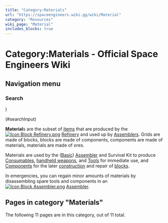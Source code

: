 ```yaml
---
title: "Category:Materials"
url: "https://spaceengineers.wiki.gg/wiki/Material"
category: "Resources"
wiki_page: "Material"
includes_blocks: true
---
```


# Category:Materials - Official Space Engineers Wiki

## Navigation menu

### Search

)

(#searchInput)

**Material**s are the subset of [items](https://spaceengineers.wiki.gg/wiki/Item "Item") that are produced by the  [![Icon Block Refinery.png](https://spaceengineers.wiki.gg/images/thumb/Icon_Block_Refinery.png/21px-Icon_Block_Refinery.png?a9b68a)](https://spaceengineers.wiki.gg/wiki/Refinery "Refinery") [Refinery](https://spaceengineers.wiki.gg/wiki/Refinery "Refinery") and used up by [Assemblers](https://spaceengineers.wiki.gg/wiki/Assembler "Assembler"). Grids are made of blocks, blocks are made of components, components are made of materials, materials are made of ores.

Materials are used by the ([Basic](https://spaceengineers.wiki.gg/wiki/Basic_Assembler "Basic Assembler")) [Assembler](https://spaceengineers.wiki.gg/wiki/Assembler "Assembler") and Survival Kit to produce [Consumables](https://spaceengineers.wiki.gg/wiki/Consumable "Consumable"), [handheld weapons](https://spaceengineers.wiki.gg/wiki/Character_Weapons "Character Weapons"), and [Tools](https://spaceengineers.wiki.gg/wiki/Tool "Tool") for immediate use, and [Components](https://spaceengineers.wiki.gg/wiki/Component "Component") for the later [construction](https://spaceengineers.wiki.gg/wiki/Building "Building") and repair of [blocks](https://spaceengineers.wiki.gg/wiki/Block "Block").

In emergencies, you can regain minor amounts of materials by disassembling spare tools and components in an  [![Icon Block Assembler.png](https://spaceengineers.wiki.gg/images/thumb/Icon_Block_Assembler.png/21px-Icon_Block_Assembler.png?ceefab)](https://spaceengineers.wiki.gg/wiki/Assembler "Assembler") [Assembler](https://spaceengineers.wiki.gg/wiki/Assembler "Assembler").

## Pages in category "Materials"

The following 11 pages are in this category, out of 11 total.